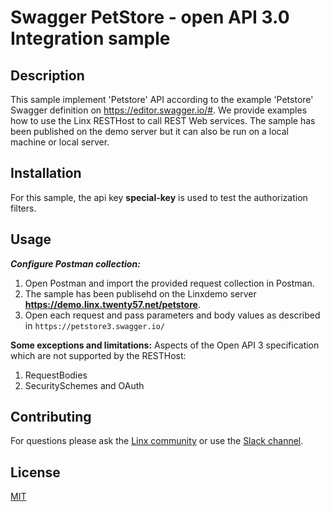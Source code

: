 #  Swagger PetStore - open API 3.0 Integration sample

## Description
This sample implement 'Petstore' API according to the example 'Petstore' Swagger definition on https://editor.swagger.io/#.  We provide examples how to use the Linx RESTHost to call REST Web services.  The sample has been published on the demo server but it can also be run on a local machine or local server.  

## Installation
For this sample, the api key **special-key** is used to test the authorization filters. 

## Usage
***Configure Postman collection:*** 
1. Open Postman and import the provided request collection in Postman.
2. The sample has been publisehd on the Linxdemo server **https://demo.linx.twenty57.net/petstore**.  
3. Open each request and pass parameters and body values as described in `https://petstore3.swagger.io/`

**Some exceptions and limitations:**
Aspects of the Open API 3 specification which are not supported by the RESTHost:
1. RequestBodies
2. SecuritySchemes and OAuth


## Contributing

For questions please ask the [Linx community](https://linx/software/community) or use the [Slack channel](https://linxsoftware.slack.com/archives/C01FLBC1XNX). 

## License

[MIT](https://github.com/linx-software/template-repo/blob/main/LICENSE.txt)
